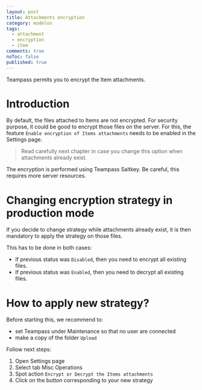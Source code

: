 ```yaml
---
layout: post
title: Attachments encryption
category: modelos
tags: 
  - attachment
  - encryption
  - item
comments: true
noToc: false
published: true
---
```


Teampass permits you to encrypt the Item attachments.

# Introduction

By default, the files attached to Items are not encrypted. For security purpose, it could be good to encrypt those files on the server.
For this, the feature `Enable encryption of Items attachments` needs to be enabled in the Settings page. 

> Read carefully next chapter in case you change this option when attachments already exist.

The encryption is performed using Teampass Saltkey. Be careful, this requires more server resources.

# Changing encryption strategy in production mode

If you decide to change strategy while attachments already exist, it is then mandatory to apply the strategy on those files.

This has to be done in both cases:

- If previous status was `Disabled`, then you need to encrypt all existing files.
- If previous status was `Enabled`, then you need to decrypt all existing files.

# How to apply new strategy?

Before starting this, we recommend to:

* set Teampass under Maintenance so that no user are connected
* make a copy of the folder `Upload`

Follow next steps:

1. Open Settings page
2. Select tab Misc Operations
3. Spot action `Encrypt or Decrypt the Items attachments`
4. Click on the button corresponding to your new strategy
